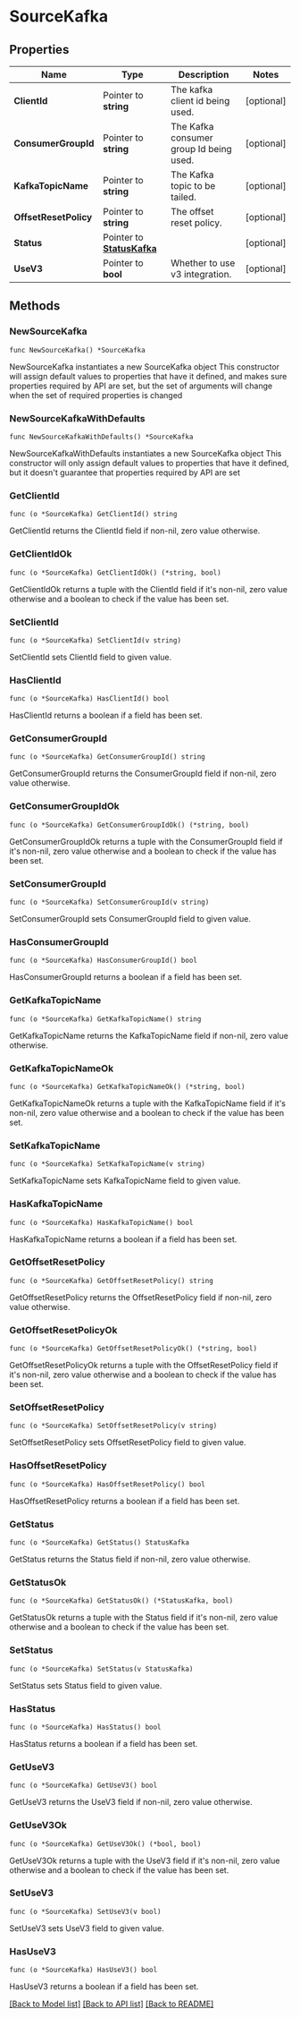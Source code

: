 # SourceKafka

## Properties

Name | Type | Description | Notes
------------ | ------------- | ------------- | -------------
**ClientId** | Pointer to **string** | The kafka client id being used. | [optional] 
**ConsumerGroupId** | Pointer to **string** | The Kafka consumer group Id being used. | [optional] 
**KafkaTopicName** | Pointer to **string** | The Kafka topic to be tailed. | [optional] 
**OffsetResetPolicy** | Pointer to **string** | The offset reset policy. | [optional] 
**Status** | Pointer to [**StatusKafka**](StatusKafka.md) |  | [optional] 
**UseV3** | Pointer to **bool** | Whether to use v3 integration. | [optional] 

## Methods

### NewSourceKafka

`func NewSourceKafka() *SourceKafka`

NewSourceKafka instantiates a new SourceKafka object
This constructor will assign default values to properties that have it defined,
and makes sure properties required by API are set, but the set of arguments
will change when the set of required properties is changed

### NewSourceKafkaWithDefaults

`func NewSourceKafkaWithDefaults() *SourceKafka`

NewSourceKafkaWithDefaults instantiates a new SourceKafka object
This constructor will only assign default values to properties that have it defined,
but it doesn't guarantee that properties required by API are set

### GetClientId

`func (o *SourceKafka) GetClientId() string`

GetClientId returns the ClientId field if non-nil, zero value otherwise.

### GetClientIdOk

`func (o *SourceKafka) GetClientIdOk() (*string, bool)`

GetClientIdOk returns a tuple with the ClientId field if it's non-nil, zero value otherwise
and a boolean to check if the value has been set.

### SetClientId

`func (o *SourceKafka) SetClientId(v string)`

SetClientId sets ClientId field to given value.

### HasClientId

`func (o *SourceKafka) HasClientId() bool`

HasClientId returns a boolean if a field has been set.

### GetConsumerGroupId

`func (o *SourceKafka) GetConsumerGroupId() string`

GetConsumerGroupId returns the ConsumerGroupId field if non-nil, zero value otherwise.

### GetConsumerGroupIdOk

`func (o *SourceKafka) GetConsumerGroupIdOk() (*string, bool)`

GetConsumerGroupIdOk returns a tuple with the ConsumerGroupId field if it's non-nil, zero value otherwise
and a boolean to check if the value has been set.

### SetConsumerGroupId

`func (o *SourceKafka) SetConsumerGroupId(v string)`

SetConsumerGroupId sets ConsumerGroupId field to given value.

### HasConsumerGroupId

`func (o *SourceKafka) HasConsumerGroupId() bool`

HasConsumerGroupId returns a boolean if a field has been set.

### GetKafkaTopicName

`func (o *SourceKafka) GetKafkaTopicName() string`

GetKafkaTopicName returns the KafkaTopicName field if non-nil, zero value otherwise.

### GetKafkaTopicNameOk

`func (o *SourceKafka) GetKafkaTopicNameOk() (*string, bool)`

GetKafkaTopicNameOk returns a tuple with the KafkaTopicName field if it's non-nil, zero value otherwise
and a boolean to check if the value has been set.

### SetKafkaTopicName

`func (o *SourceKafka) SetKafkaTopicName(v string)`

SetKafkaTopicName sets KafkaTopicName field to given value.

### HasKafkaTopicName

`func (o *SourceKafka) HasKafkaTopicName() bool`

HasKafkaTopicName returns a boolean if a field has been set.

### GetOffsetResetPolicy

`func (o *SourceKafka) GetOffsetResetPolicy() string`

GetOffsetResetPolicy returns the OffsetResetPolicy field if non-nil, zero value otherwise.

### GetOffsetResetPolicyOk

`func (o *SourceKafka) GetOffsetResetPolicyOk() (*string, bool)`

GetOffsetResetPolicyOk returns a tuple with the OffsetResetPolicy field if it's non-nil, zero value otherwise
and a boolean to check if the value has been set.

### SetOffsetResetPolicy

`func (o *SourceKafka) SetOffsetResetPolicy(v string)`

SetOffsetResetPolicy sets OffsetResetPolicy field to given value.

### HasOffsetResetPolicy

`func (o *SourceKafka) HasOffsetResetPolicy() bool`

HasOffsetResetPolicy returns a boolean if a field has been set.

### GetStatus

`func (o *SourceKafka) GetStatus() StatusKafka`

GetStatus returns the Status field if non-nil, zero value otherwise.

### GetStatusOk

`func (o *SourceKafka) GetStatusOk() (*StatusKafka, bool)`

GetStatusOk returns a tuple with the Status field if it's non-nil, zero value otherwise
and a boolean to check if the value has been set.

### SetStatus

`func (o *SourceKafka) SetStatus(v StatusKafka)`

SetStatus sets Status field to given value.

### HasStatus

`func (o *SourceKafka) HasStatus() bool`

HasStatus returns a boolean if a field has been set.

### GetUseV3

`func (o *SourceKafka) GetUseV3() bool`

GetUseV3 returns the UseV3 field if non-nil, zero value otherwise.

### GetUseV3Ok

`func (o *SourceKafka) GetUseV3Ok() (*bool, bool)`

GetUseV3Ok returns a tuple with the UseV3 field if it's non-nil, zero value otherwise
and a boolean to check if the value has been set.

### SetUseV3

`func (o *SourceKafka) SetUseV3(v bool)`

SetUseV3 sets UseV3 field to given value.

### HasUseV3

`func (o *SourceKafka) HasUseV3() bool`

HasUseV3 returns a boolean if a field has been set.


[[Back to Model list]](../README.md#documentation-for-models) [[Back to API list]](../README.md#documentation-for-api-endpoints) [[Back to README]](../README.md)


